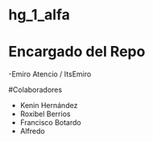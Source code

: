 # hg_1_alfa

# Encargado del Repo
-Emiro Atencio / ItsEmiro

#Colaboradores
- Kenin Hernández
- Roxibel Berrios
- Francisco Botardo
- Alfredo
